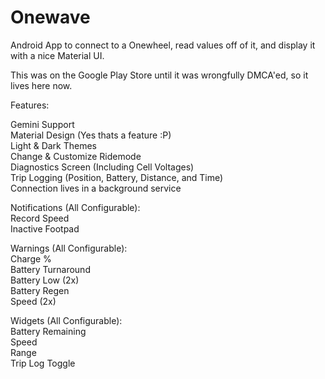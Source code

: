 # Onewave
Android App to connect to a Onewheel, read values off of it, and display it with a nice Material UI.
  
This was on the Google Play Store until it was wrongfully DMCA'ed, so it lives here now.  
  
Features:  
  
Gemini Support  
Material Design (Yes thats a feature :P)  
Light & Dark Themes  
Change & Customize Ridemode  
Diagnostics Screen (Including Cell Voltages)  
Trip Logging (Position, Battery, Distance, and Time)  
Connection lives in a background service  
  
Notifications (All Configurable):  
Record Speed  
Inactive Footpad  
  
Warnings (All Configurable):  
Charge %  
Battery Turnaround  
Battery Low (2x)  
Battery Regen  
Speed (2x)  
  
Widgets (All Configurable):  
Battery Remaining  
Speed  
Range  
Trip Log Toggle  
